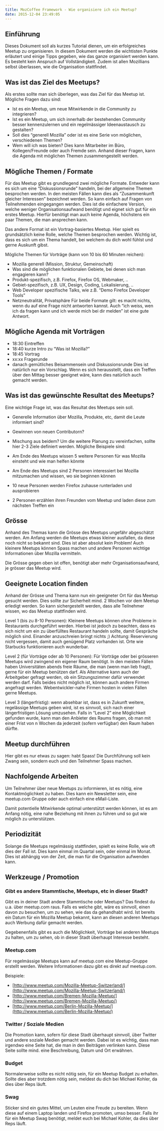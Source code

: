 ```yaml
---
title: MozCoffee Framework - Wie organisiere ich ein Meetup?
date: 2015-12-04 23:49:05
---
```


<div class="document">
<div>
<div id="mozcoffee-framework-wie-organisiere-ich-ein-meetup" class="section">
<div id="einfuhrung" class="section">

## Einführung

Dieses Dokument soll als kurzes Tutorial dienen, um ein erfolgreiches Meetup zu organisieren. In diesem Dokument werden die wichtisten Punkte erläutert und einige Tipps gegeben, wie das ganze organisiert werden kann. Es besteht kein Anspruch auf Vollständigkeit. Zudem ist allen Mozillians selbst überlassen, wie die Organisation stattfindet.

</div>
<div id="was-ist-das-ziel-des-meetups" class="section">

## Was ist das Ziel des Meetups?

Als erstes sollte man sich überlegen, was das Ziel für das Meetup ist. Mögliche Fragen dazu sind:

*   Ist es ein Meetup, um neue Mitwirkende in die Community zu integrieren?
*   Ist es ein Meetup, um sich innerhalb der bestehenden Community besser kennenzulernen und ein regelmässiger Ideenaustausch zu gestalten?
*   Soll dies “generell Mozilla” oder ist es eine Serie von möglichen, verschiedenen Themen?
*   Wem will ich was bieten? Dies kann Mitarbeiter im Büro, Kollegen/Freunde oder auch Fremde sein.
Anhand dieser Fragen, kann die Agenda mit möglichen Themen zusammengestellt werden.

</div>
<div id="mogliche-themen-formate" class="section">

## Mögliche Themen / Formate

Für das Meetup gibt es grundlegend zwei mögliche Formate. Entweder kann es sich um eine “Diskussionsrunde” handeln, bei der allgemeine Themen besprochen werden. In den meisten Fällen kann dies als “Zusammenkunft gleicher Interessen” bezeichnet werden. So kann einfach auf Fragen von Teilnehmenden eingegangen werden. Dies ist die einfachere Version, welche weniger Organisationsaufwand benötigt und eignet sich gut für ein erstes Meetup. Hierfür benötigt man auch keine Agenda, höchstens ein paar Themen, die man ansprechen kann.

Das andere Format ist ein Vortrag-basiertes Meetup. Hier spielt es grundsätzlich keine Rolle, welche Themen besprochen werden. Wichtig ist, dass es sich um ein Thema handelt, bei welchem du dich wohl fühlst und gerne Auskunft gibst.

Mögliche Themen für Vorträge (kann von 10 bis 60 Minuten reichen):

*   Mozilla generell (Mission, Struktur, Gemeinschaft)
*   Was sind die möglichen funktionalen Gebiete, bei denen sich man engagieren kann?
*   Produkt-spezifisch, z.B. Firefox, Firefox OS, Webmaker, ..
*   Gebiet-spezifisch, z.B. UX, Design, Coding, Lokalisierung, ..
*   Web Developer spezifische Talks, wie z.B. “Demo Firefox Developer Tools”
*   Netzneutralität, Privatsphäre
Für beide Formate gilt: es macht nichts, wenn du auf eine Frage nicht antworten kannst. Auch “ich weiss, wen ich da fragen kann und ich werde mich bei dir melden” ist eine gute Antwort.

</div>
<div id="mogliche-agenda-mit-vortragen" class="section">

## Mögliche Agenda mit Vorträgen

*   18:30 Eintreffen
*   18:40 kurze Intro zu “Was ist Mozilla?”
*   18:45 Vortrag
*   xx:xx Fragerunde
*   danach gemütliches Beisammensein und Diskussionsrunde
Dies ist natürlich nur ein Vorschlag. Wenn es sich herausstellt, dass ein Treffen über den Mittag besser geeignet wäre, kann dies natürlich auch gemacht werden.

</div>
<div id="was-ist-das-gewunschte-resultat-des-meetups" class="section">

## Was ist das gewünschte Resultat des Meetups?

Eine wichtige Frage ist, was das Resultat des Meetups sein soll.

*   Generelle Information über Mozilla, Produkte, etc, damit die Leute informiert sind?
*   Gewinnen von neuen Contributorn?
*   Mischung aus beidem?
Um die weitere Planung zu vereinfachen, sollte hier 2-3 Ziele definiert werden. Mögliche Beispiele sind:

*   Am Ende des Meetups wissen 5 weitere Personen für was Mozilla einsteht und wie man helfen könnte
*   Am Ende des Meetups sind 2 Personen interessiert bei Mozilla mitzumachen und wissen, wo sie beginnen können
*   10 neue Personen werden Firefox zuhause runterladen und ausprobieren
*   2 Personen erzählen ihren Freunden vom Meetup und laden diese zum nächsten Treffen ein
</div>
<div id="grosse" class="section">

## Grösse

Anhand des Themas kann die Grösse des Meetups ungefähr abgeschätzt werden. Am Anfang werden die Meetups etwas kleiner ausfallen, da diese noch nicht so bekannt sind. Dies ist aber absolut kein Problem! Auch kleinere Meetups können Spass machen und andere Personen wichtige Informationen über Mozilla vermitteln.

Die Grösse gegen oben ist offen, benötigt aber mehr Organisationsaufwand, je grösser das Meetup wird.

</div>
<div id="geeignete-location-finden" class="section">

## Geeignete Location finden

Anhand der Grösse und Thema kann nun ein geeigneter Ort für das Meetup gesucht werden. Dies sollte zur Sicherheit mind. 2 Wochen vor dem Meetup erledigt werden. So kann sichergestellt werden, dass alle Teilnehmer wissen, wo das Meetup stattfinden wird.

Level 1 (bis zu 8-10 Personen): Kleinere Meetups können ohne Probleme in Restaurants durchgeführt werden. Hierbei ist jedoch zu beachten, dass es sich nicht um ein zu überfülltes Restaurant handeln sollte, damit Gespräche möglich sind. Einander anzuschreien bringt nichts ;) Achtung: Reservierung nicht vergessen, damit auch genügend Platz vorhanden ist. Orte wie Starbucks funktionieren auch wunderbar.

Level 2 (für Vorträge oder ab 10 Personen): Für Vorträge oder bei grösseren Meetups wird zwingend ein eigener Raum benötigt. In den meisten Fällen haben Universitäten abends freie Räume, die man (wenn man lieb fragt), gerne für ein Meetup benützen darf. Als Alternative kann auch der Arbeitgeber gefragt werden, ob ein Sitzungszimmer dafür verwendet werden darf. Falls beides nicht möglich ist, können auch andere Firmen angefragt werden. Webentwickler-nahe Firmen hosten in vielen Fällen gerne Meetups.

Level 3 (längerfristig): wenn absehbar ist, dass es in Zukunft weitere, regelässige Meetups geben wird, ist es sinnvoll, sich nach einer längerfristigen Lösung umzusehen. Falls in “Level 2” eine Möglichkeit gefunden wurde, kann man den Anbieter des Raums fragen, ob man mit einer Frist von n Wochen da jederzeit (sofern verfügbar) den Raum haben dürfte.

</div>
<div id="meetup-durchfuhren" class="section">

## Meetup durchführen

Hier gibt es nur etwas zu sagen: habt Spass! Die Durchführung soll kein Zwang sein, sondern euch und den Teilnehmer Spass machen.

</div>
<div id="nachfolgende-arbeiten" class="section">

## Nachfolgende Arbeiten

Um Teilnehmer über neue Meetups zu informieren, ist es nötig, eine Kontaktmöglichkeit zu haben. Dies kann ein Newsletter sein, eine meetup.com Gruppe oder auch einfach eine eMail-Liste.

Damit potentielle Mitwirkende optimal unterstützt werden können, ist es am Anfang nötig, eine nahe Beziehung mit ihnen zu führen und so gut wie möglich zu unterstützen.

</div>
<div id="periodizitat" class="section">

## Periodizität

Solange die Meetups regelmässig stattfinden, spielt es keine Rolle, wie oft dies der Fall ist. Dies kann einmal im Quartal sein, oder einmal im Monat. Dies ist abhängig von der Zeit, die man für die Organisation aufwenden kann.

</div>
<div id="werkzeuge-promotion" class="section">

## Werkzeuge / Promotion

<div id="gibt-es-andere-stammtische-meetups-etc-in-dieser-stadt" class="section">

### Gibt es andere Stammtische, Meetups, etc in dieser Stadt?

Gibt es in deiner Stadt andere Stammtische oder Meetups? Das findest du u.a. über meetup.com raus. Falls es welche gibt, wäre es sinnvoll, einen davon zu besuchen, um zu sehen, wie das da gehandhabt wird. Ist bereits ein Datum für ein Mozilla Meetup bekannt, kann an diesen anderen Meetups auch Werbung dafür gemacht werden.

Gegebenenfalls gibt es auch die Möglichkeit, Vorträge bei anderen Meetups zu halten, um zu sehen, ob in dieser Stadt überhaupt Interesse besteht.

</div>
<div id="meetup-com" class="section">

### Meetup.com

Für regelmässige Meetups kann auf meetup.com eine Meetup-Gruppe erstellt werden. Weitere Informationen dazu gibt es direkt auf meetup.com.

Beispiele:

*   [http://www.meetup.com/Mozilla-Meetup-Switzerland/](http://www.meetup.com/Mozilla-Meetup-Switzerland/)
*   [http://www.meetup.com/Bremen-Mozilla-Meetup/](http://www.meetup.com/Bremen-Mozilla-Meetup/)
*   [http://www.meetup.com/Berlin-Mozilla-Meetup/](http://www.meetup.com/Berlin-Mozilla-Meetup/)
</div>
<div id="twitter-soziale-medien" class="section">

### Twitter / Soziale Medien

Die Promotion kann, sofern für diese Stadt überhaupt sinnvoll, über Twitter und andere soziale Medien gemacht werden. Dabei ist es wichtig, dass man irgendwo eine Seite hat, die man in den Beiträgen verlinken kann. Diese Seite sollte mind. eine Beschreibung, Datum und Ort erwähnen.

</div>
<div id="budget" class="section">

### Budget

Normalerweise sollte es nicht nötig sein, für ein Meetup Budget zu erhalten. Sollte dies aber trotzdem nötig sein, meldest du dich bei Michael Kohler, da dies über Reps läuft.

</div>
<div id="swag" class="section">

### Swag

Sticker sind ein gutes Mittel, um Leuten eine Freude zu bereiten. Wenn diese auf einem Laptop landen und Firefox promoten, umso besser. Falls ihr für ein Meetup Swag benötigt, meldet euch bei Michael Kohler, da dies über Reps läuft.

</div>
</div>
</div>
</div>
</div>
